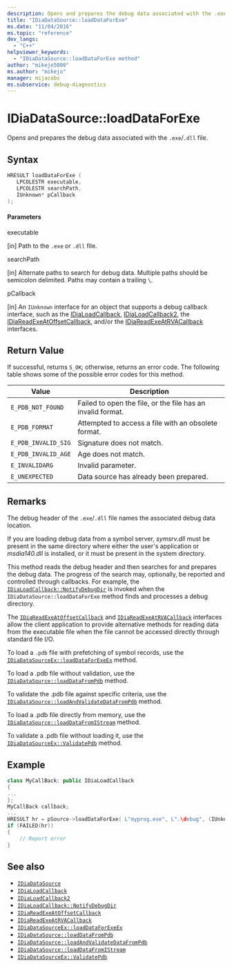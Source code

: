 ```yaml
---
description: Opens and prepares the debug data associated with the .exe/.dll file.
title: "IDiaDataSource::loadDataForExe"
ms.date: "11/04/2016"
ms.topic: "reference"
dev_langs:
  - "C++"
helpviewer_keywords:
  - "IDiaDataSource::loadDataForExe method"
author: "mikejo5000"
ms.author: "mikejo"
manager: mijacobs
ms.subservice: debug-diagnostics
---
```


# IDiaDataSource::loadDataForExe

Opens and prepares the debug data associated with the `.exe`/`.dll` file.

## Syntax

```c++
HRESULT loadDataForExe (
   LPCOLESTR executable,
   LPCOLESTR searchPath,
   IUnknown* pCallback
);
```

#### Parameters

executable

[in] Path to the `.exe` or `.dll` file.

searchPath

[in] Alternate paths to search for debug data. Multiple paths should be semicolon delimited. Paths may contain a trailing `\`.

pCallback

[in] An `IUnknown` interface for an object that supports a debug callback interface, such as the [IDiaLoadCallback](../../debugger/debug-interface-access/idialoadcallback.md), [IDiaLoadCallback2](../../debugger/debug-interface-access/idialoadcallback2.md), the [IDiaReadExeAtOffsetCallback](../../debugger/debug-interface-access/idiareadexeatoffsetcallback.md), and/or the [IDiaReadExeAtRVACallback](../../debugger/debug-interface-access/idiareadexeatrvacallback.md) interfaces.

## Return Value

If successful, returns `S_OK`; otherwise, returns an error code. The following table shows some of the possible error codes for this method.

|Value|Description|
|-----------|-----------------|
|`E_PDB_NOT_FOUND`|Failed to open the file, or the file has an invalid format.|
|`E_PDB_FORMAT`|Attempted to access a file with an obsolete format.|
|`E_PDB_INVALID_SIG`|Signature does not match.|
|`E_PDB_INVALID_AGE`|Age does not match.|
|`E_INVALIDARG`|Invalid parameter.|
|`E_UNEXPECTED`|Data source has already been prepared.|

## Remarks

The debug header of the `.exe`/`.dll` file names the associated debug data location.

If you are loading debug data from a symbol server, *symsrv.dll* must be present in the same directory where either the user's application or *msdia140.dll* is installed, or it must be present in the system directory.

This method reads the debug header and then searches for and prepares the debug data. The progress of the search may, optionally, be reported and controlled through callbacks. For example, the [`IDiaLoadCallback::NotifyDebugDir`](../../debugger/debug-interface-access/idialoadcallback-notifydebugdir.md) is invoked when the `IDiaDataSource::loadDataForExe` method finds and processes a debug directory.

The [`IDiaReadExeAtOffsetCallback`](../../debugger/debug-interface-access/idiareadexeatoffsetcallback.md) and [`IDiaReadExeAtRVACallback`](../../debugger/debug-interface-access/idiareadexeatrvacallback.md) interfaces allow the client application to provide alternative methods for reading data from the executable file when the file cannot be accessed directly through standard file I/O.

To load a `.pdb` file with prefetching of symbol records, use the [`IDiaDataSourceEx::loadDataForExeEx`](../../debugger/debug-interface-access/idiadatasourceex-loaddataforexeex.md) method.

To load a .pdb file without validation, use the [`IDiaDataSource::loadDataFromPdb`](../../debugger/debug-interface-access/idiadatasource-loaddatafrompdb.md) method.

To validate the .pdb file against specific criteria, use the [`IDiaDataSource::loadAndValidateDataFromPdb`](../../debugger/debug-interface-access/idiadatasource-loadandvalidatedatafrompdb.md) method.

To load a .pdb file directly from memory, use the [`IDiaDataSource::loadDataFromIStream`](../../debugger/debug-interface-access/idiadatasource-loaddatafromistream.md) method.

To validate a .pdb file without loading it, use the [`IDiaDataSourceEx::ValidatePdb`](../../debugger/debug-interface-access/idiadatasourceex-validatepdb.md) method.

## Example

```c++
class MyCallBack: public IDiaLoadCallback
{
...
};
MyCallBack callback;
...
HRESULT hr = pSource->loadDataForExe( L"myprog.exe", L".\debug", (IUnknown*)&callback);
if (FAILED(hr))
{
    // Report error
}
```

## See also

- [`IDiaDataSource`](../../debugger/debug-interface-access/idiadatasource.md)
- [`IDiaLoadCallback`](../../debugger/debug-interface-access/idialoadcallback.md)
- [`IDiaLoadCallback2`](../../debugger/debug-interface-access/idialoadcallback2.md)
- [`IDiaLoadCallback::NotifyDebugDir`](../../debugger/debug-interface-access/idialoadcallback-notifydebugdir.md)
- [`IDiaReadExeAtOffsetCallback`](../../debugger/debug-interface-access/idiareadexeatoffsetcallback.md)
- [`IDiaReadExeAtRVACallback`](../../debugger/debug-interface-access/idiareadexeatrvacallback.md)
- [`IDiaDataSourceEx::loadDataForExeEx`](../../debugger/debug-interface-access/idiadatasourceex-loaddataforexeex.md)
- [`IDiaDataSource::loadDataFromPdb`](../../debugger/debug-interface-access/idiadatasource-loaddatafrompdb.md)
- [`IDiaDataSource::loadAndValidateDataFromPdb`](../../debugger/debug-interface-access/idiadatasource-loadandvalidatedatafrompdb.md)
- [`IDiaDataSource::loadDataFromIStream`](../../debugger/debug-interface-access/idiadatasource-loaddatafromistream.md)
- [`IDiaDataSourceEx::ValidatePdb`](../../debugger/debug-interface-access/idiadatasourceex-validatepdb.md)
